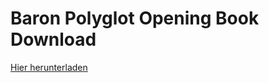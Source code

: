 # Baron Polyglot Opening Book Download

[Hier herunterladen](https://www.chessprogramming.net/new-version-of-the-baron-v3-43-plus-the-barons-polyglot-opening-book/)
